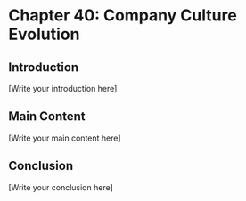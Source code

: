 # Chapter 40: Company Culture Evolution

## Introduction

[Write your introduction here]

## Main Content

[Write your main content here]

## Conclusion

[Write your conclusion here]